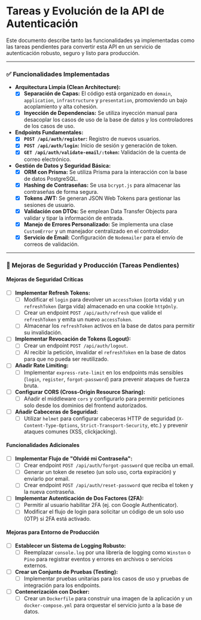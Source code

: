 # Tareas y Evolución de la API de Autenticación

Este documento describe tanto las funcionalidades ya implementadas como las tareas pendientes para convertir esta API en un servicio de autenticación robusto, seguro y listo para producción.

---

### ✅ Funcionalidades Implementadas

- **Arquitectura Limpia (Clean Architecture):**
  - [x] **Separación de Capas:** El código está organizado en `domain`, `application`, `infrastructure` y `presentation`, promoviendo un bajo acoplamiento y alta cohesión.
  - [x] **Inyección de Dependencias:** Se utiliza inyección manual para desacoplar los casos de uso de la base de datos y los controladores de los casos de uso.

- **Endpoints Fundamentales:**
  - [x] **`POST /api/auth/register`:** Registro de nuevos usuarios.
  - [x] **`POST /api/auth/login`:** Inicio de sesión y generación de token.
  - [x] **`GET /api/auth/validate-email/:token`:** Validación de la cuenta de correo electrónico.

- **Gestión de Datos y Seguridad Básica:**
  - [x] **ORM con Prisma:** Se utiliza Prisma para la interacción con la base de datos PostgreSQL.
  - [x] **Hashing de Contraseñas:** Se usa `bcrypt.js` para almacenar las contraseñas de forma segura.
  - [x] **Tokens JWT:** Se generan JSON Web Tokens para gestionar las sesiones de usuario.
  - [x] **Validación con DTOs:** Se emplean Data Transfer Objects para validar y tipar la información de entrada.
  - [x] **Manejo de Errores Personalizado:** Se implementa una clase `CustomError` y un manejador centralizado en el controlador.
  - [x] **Servicio de Email:** Configuración de `Nodemailer` para el envío de correos de validación.

---

### 🚀 Mejoras de Seguridad y Producción (Tareas Pendientes)

#### Mejoras de Seguridad Críticas

- [ ] **Implementar Refresh Tokens:**
  - [ ] Modificar el `login` para devolver un `accessToken` (corta vida) y un `refreshToken` (larga vida) almacenado en una cookie `httpOnly`.
  - [ ] Crear un endpoint `POST /api/auth/refresh` que valide el `refreshToken` y emita un nuevo `accessToken`.
  - [ ] Almacenar los `refreshToken` activos en la base de datos para permitir su invalidación.

- [ ] **Implementar Revocación de Tokens (Logout):**
  - [ ] Crear un endpoint `POST /api/auth/logout`.
  - [ ] Al recibir la petición, invalidar el `refreshToken` en la base de datos para que no pueda ser reutilizado.

- [ ] **Añadir Rate Limiting:**
  - [ ] Implementar `express-rate-limit` en los endpoints más sensibles (`login`, `register`, `forgot-password`) para prevenir ataques de fuerza bruta.

- [ ] **Configurar CORS (Cross-Origin Resource Sharing):**
  - [ ] Añadir el middleware `cors` y configurarlo para permitir peticiones solo desde los dominios del frontend autorizados.

- [ ] **Añadir Cabeceras de Seguridad:**
  - [ ] Utilizar `helmet` para configurar cabeceras HTTP de seguridad (`X-Content-Type-Options`, `Strict-Transport-Security`, etc.) y prevenir ataques comunes (XSS, clickjacking).

#### Funcionalidades Adicionales

- [ ] **Implementar Flujo de "Olvidé mi Contraseña":**
  - [ ] Crear endpoint `POST /api/auth/forgot-password` que reciba un email.
  - [ ] Generar un token de reseteo (un solo uso, corta expiración) y enviarlo por email.
  - [ ] Crear endpoint `POST /api/auth/reset-password` que reciba el token y la nueva contraseña.

- [ ] **Implementar Autenticación de Dos Factores (2FA):**
  - [ ] Permitir al usuario habilitar 2FA (ej. con Google Authenticator).
  - [ ] Modificar el flujo de login para solicitar un código de un solo uso (OTP) si 2FA está activado.

#### Mejoras para Entorno de Producción

- [ ] **Establecer un Sistema de Logging Robusto:**
  - [ ] Reemplazar `console.log` por una librería de logging como `Winston` o `Pino` para registrar eventos y errores en archivos o servicios externos.

- [ ] **Crear un Conjunto de Pruebas (Testing):**
  - [ ] Implementar pruebas unitarias para los casos de uso y pruebas de integración para los endpoints.

- [ ] **Contenerización con Docker:**
  - [ ] Crear un `Dockerfile` para construir una imagen de la aplicación y un `docker-compose.yml` para orquestar el servicio junto a la base de datos.